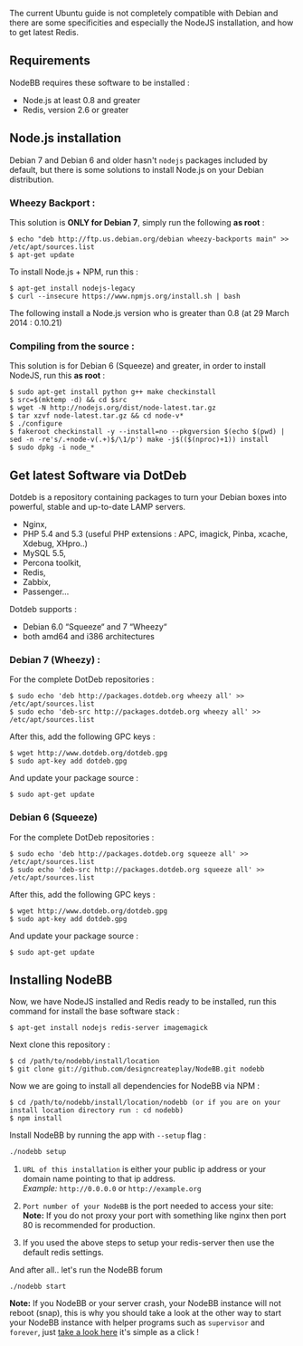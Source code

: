 The current Ubuntu guide is not completely compatible with Debian and there are some specificities and especially the NodeJS installation, and how to get latest Redis.

## Requirements
NodeBB requires these software to be installed :
* Node.js at least 0.8 and greater
* Redis, version 2.6 or greater

## Node.js installation

Debian 7 and Debian 6 and older hasn't `nodejs` packages included by default, but there is some solutions to install Node.js on your Debian distribution.

### Wheezy Backport :

This solution is **ONLY for Debian 7**, simply run the following **as root** :

    $ echo "deb http://ftp.us.debian.org/debian wheezy-backports main" >> /etc/apt/sources.list
    $ apt-get update

To install Node.js + NPM, run this :

    $ apt-get install nodejs-legacy
    $ curl --insecure https://www.npmjs.org/install.sh | bash

The following install a Node.js version who is greater than 0.8 (at 29 March 2014 : 0.10.21)

### Compiling from the source :

This solution is for Debian 6 (Squeeze) and greater, in order to install NodeJS, run this **as root** :

    $ sudo apt-get install python g++ make checkinstall
    $ src=$(mktemp -d) && cd $src
    $ wget -N http://nodejs.org/dist/node-latest.tar.gz
    $ tar xzvf node-latest.tar.gz && cd node-v*
    $ ./configure
    $ fakeroot checkinstall -y --install=no --pkgversion $(echo $(pwd) | sed -n -re's/.+node-v(.+)$/\1/p') make -j$(($(nproc)+1)) install
    $ sudo dpkg -i node_*

## Get latest Software via DotDeb

Dotdeb is a repository containing packages to turn your Debian boxes into powerful, stable and up-to-date LAMP servers.

* Nginx,
* PHP 5.4 and 5.3 (useful PHP extensions : APC, imagick, Pinba, xcache, Xdebug, XHpro..)
* MySQL 5.5,
* Percona toolkit,
* Redis,
* Zabbix,
* Passenger…

Dotdeb supports :

* Debian 6.0 “Squeeze“ and 7 “Wheezy“
* both amd64 and i386 architectures

### Debian 7 (Wheezy) :

For the complete DotDeb repositories :

    $ sudo echo 'deb http://packages.dotdeb.org wheezy all' >> /etc/apt/sources.list
    $ sudo echo 'deb-src http://packages.dotdeb.org wheezy all' >> /etc/apt/sources.list

After this, add the following GPC keys :

    $ wget http://www.dotdeb.org/dotdeb.gpg
    $ sudo apt-key add dotdeb.gpg

And update your package source :
    
    $ sudo apt-get update

### Debian 6 (Squeeze)

For the complete DotDeb repositories :

    $ sudo echo 'deb http://packages.dotdeb.org squeeze all' >> /etc/apt/sources.list
    $ sudo echo 'deb-src http://packages.dotdeb.org squeeze all' >> /etc/apt/sources.list

After this, add the following GPC keys :

    $ wget http://www.dotdeb.org/dotdeb.gpg
    $ sudo apt-key add dotdeb.gpg

And update your package source :
    
    $ sudo apt-get update

## Installing NodeBB

Now, we have NodeJS installed and Redis ready to be installed, run this command for install the base software stack :

    $ apt-get install nodejs redis-server imagemagick

Next clone this repository :

    $ cd /path/to/nodebb/install/location
    $ git clone git://github.com/designcreateplay/NodeBB.git nodebb

Now we are going to install all dependencies for NodeBB via NPM :

    $ cd /path/to/nodebb/install/location/nodebb (or if you are on your install location directory run : cd nodebb)
    $ npm install

Install NodeBB by running the app with `--setup` flag :
``` bash
./nodebb setup
```

1. `URL of this installation` is either your public ip address or your domain name pointing to that ip address.  
    *Example:* `http://0.0.0.0` or `http://example.org`  

2. `Port number of your NodeBB` is the port needed to access your site:  
    **Note:** If you do not proxy your port with something like nginx then port 80 is recommended for production.  
3. If you used the above steps to setup your redis-server then use the default redis settings.

And after all.. let's run the NodeBB forum

    ./nodebb start

**Note:** If you NodeBB or your server crash, your NodeBB instance will not reboot (snap), this is why you should take a look at the other way to start your NodeBB instance with helper programs such as `supervisor` and `forever`, just [take a look here](https://github.com/designcreateplay/NodeBB/wiki/How-to-run-NodeBB) it's simple as a click !